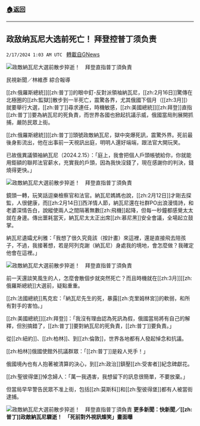 ###  [:house:返回](README.md)
---


## 政敌纳瓦尼大选前死亡！ 拜登控普丁须负责
`2/17/2024 1:03 AM UTC ` [轉載自GNews](https://gnews.org/articles/2317306)

![政敵納瓦尼大選前散步猝逝！　拜登直指普丁須負責](https://cdn.ftvnews.com.tw/manasystem/FileData/News/7fe7d894-82f9-4c30-b4aa-184466dcf794.jpg "政敵納瓦尼大選前散步猝逝！　拜登直指普丁須負責")

民視新聞／林維彥 綜合報導

[[zh:俄羅斯總統]][[zh:普丁]]的眼中釘-反對派領袖納瓦尼，[[zh:2月16日]]驚傳在北極圈的[[zh:監獄]]散步到一半死亡，震驚各界，尤其俄國下個月（[[zh:3月]]）就要舉行大選，[[zh:普丁]]尋求連任，時機敏感，[[zh:美國總統]][[zh:拜登]]直指[[zh:普丁]]要為納瓦尼的死負責，而世界各國也掀起抗議示威，俄國當局則展開抓捕，嚴防民眾上街。

[[zh:俄羅斯總統]][[zh:普丁]]頭號政敵納瓦尼，獄中突爆死訊，震驚外界。死前最後身影流出，他在出事前一天視訊出庭，明明人還好端端，跟法官大開玩笑。

已故俄異議領袖納瓦尼（2024.2.15）：「庭上，我會把個人戶頭帳號給你，你就能用鉅額的聯邦法官薪水，充實我的戶頭，因為我快沒錢了，現在感謝你的判決，錢燒得更快。」

![政敵納瓦尼大選前散步猝逝！　拜登直指普丁須負責](https://cdn.ftvnews.com.tw/summernotefiles/News/f919d8b1-f844-4a4b-a521-f0fe3256b844.jpg "政敵納瓦尼大選前散步猝逝！　拜登直指普丁須負責")

鏡頭一轉，玩笑話逗樂檢察官和法官。納瓦尼媽媽也說，[[zh:2月12日]]才剛去探監，人很健康，而[[zh:2月14日]]西洋情人節，納瓦尼還在社群PO出浪漫情詩，和老婆深情告白，說縱使兩人之間隔著無數[[zh:飛機]]起降，但每一秒鐘都感覺太太就在身邊。傳出噩耗當天，納瓦尼太太正出席[[zh:慕尼黑]]安全會議，全場起立鼓掌。

納瓦尼遺孀尤利雅：「我想了很久究竟該（按計畫）來這裡，還是直接飛去陪孩子，不過，我接著想，若是阿列克謝（納瓦尼）身處我的境地，會怎麼做？我確定他會在這裡。」

![政敵納瓦尼大選前散步猝逝！　拜登直指普丁須負責](https://cdn.ftvnews.com.tw/summernotefiles/News/1cc42caa-bafb-4d3d-9ba2-1225c3e1be6d.jpg "政敵納瓦尼大選前散步猝逝！　拜登直指普丁須負責")

前一天還談笑風生的人，怎麼會散個步就突然死亡？而且時機就在[[zh:3月]][[zh:俄羅斯總統]]大選前，疑點重重。

[[zh:法國總統]]馬克宏：「納瓦尼先生的死，暴露[[zh:克里姆林宮]]的軟弱，和所有對手的害怕。」

[[zh:美國總統]][[zh:拜登]]：「我沒有理由認為死訊為假，俄國當局將有自己的解釋，但別搞錯了，[[zh:普丁]]要對納瓦尼的死負責，[[zh:普丁]]要負責。」

從[[zh:紐約]]、[[zh:柏林]]、到[[zh:倫敦]]，世界各地都有人發起悼念和抗議。

[[zh:柏林]]俄國使館外抗議群眾：「[[zh:普丁]]是殺人兇手！」

俄國境內也有人抱著被清算的決心，到[[zh:政治]]鎮壓[[zh:受害者]]紀念碑獻花。

[[zh:聖彼得堡]]悼念婦人：「萬一我遇害，我想留下的訊息很簡單，不要放棄。」

但當局早早警告民眾不准上街，包括[[zh:莫斯科]]和[[zh:聖彼得堡]]都有人被當街逮捕。

![政敵納瓦尼大選前散步猝逝！　拜登直指普丁須負責](https://cdn.ftvnews.com.tw/summernotefiles/News/e385ec2f-c2e2-4e19-b35e-369e6c82dcdb.jpg "政敵納瓦尼大選前散步猝逝！　拜登直指普丁須負責") **更多新聞：快新聞／[[zh:普丁]]政敵納瓦尼驟逝！　「死前對外視訊燦笑」畫面曝**
